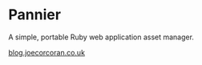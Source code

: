 # Pannier

A simple, portable Ruby web application asset manager.

[blog.joecorcoran.co.uk](http://blog.joecorcoran.co.uk)
